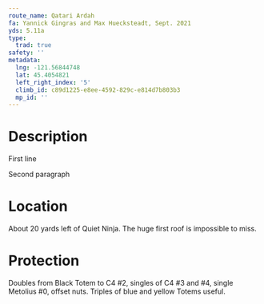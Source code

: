 ```yaml
---
route_name: Qatari Ardah
fa: Yannick Gingras and Max Huecksteadt, Sept. 2021
yds: 5.11a
type:
  trad: true
safety: ''
metadata:
  lng: -121.56844748
  lat: 45.4054821
  left_right_index: '5'
  climb_id: c89d1225-e8ee-4592-829c-e814d7b803b3
  mp_id: ''
---
```

# Description

First line

Second paragraph

# Location

About 20 yards left of Quiet Ninja. The huge first roof is impossible to miss.

# Protection

Doubles from Black Totem to C4 #2, singles of C4 #3 and #4, single Metolius #0, offset nuts. Triples of blue and yellow Totems useful.
